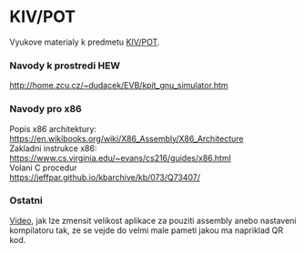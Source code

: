 # KIV/POT
Vyukove materialy k predmetu [KIV/POT](https://courseware.zcu.cz/portal/studium/courseware/kiv/pot).


### Navody k prostredi HEW
http://home.zcu.cz/~dudacek/EVB/kpit_gnu_simulator.htm

### Navody pro x86
Popis x86 architektury: \
https://en.wikibooks.org/wiki/X86_Assembly/X86_Architecture \
Zakladni instrukce x86: \
https://www.cs.virginia.edu/~evans/cs216/guides/x86.html \
Volani C procedur \
https://jeffpar.github.io/kbarchive/kb/073/Q73407/

### Ostatni
[Video](https://www.youtube.com/watch?v=ExwqNreocpg), jak lze zmensit velikost aplikace za pouziti assembly anebo nastaveni kompilatoru tak, ze se vejde do velmi male pameti jakou ma napriklad QR kod.
